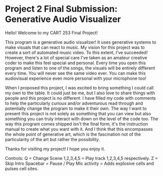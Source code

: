 # Project 2 Final Submission: Generative Audio Visualizer

Hello! Welcome to my CART 253 Final Project!

This program is a generative audio visualizer! It uses generative systems to make visuals that can react to music. My vision for this project was to create a sort of automated music video. To this extent, I've succeeded! However, there's a lot of special care I've taken as an amateur creative coder to make this feel special and personal. Every time you open this program and listen to one of the songs, the visuals will be entirely different every time. You will never see the same video ever. You can make this audiovisual experience even more personal with your microphone too!

When I proposed this project, I was excited to bring something I could call my own to the table. It could just be me, but I also love to share things with people and this project is no different. I have filled my code with comments to help the particularly curious and/or adventurous read through and potentially change the program to make it their own. The way I want to present this project is not solely as something that you can view but also something you can truly interact with down on the level of the code too. The way this program comes shipped isn't the final form, it's the instruction manual to create what you want with it. And I think that this encompasses the whole point of generative art, which is the fascination not of the particularity of the art but rather the possibility.

Thanks for visiting my project! I hope you enjoy it.

Controls:
Q = Change Scene
1,2,3,4,5 = Play track 1,2,3,4,5 respectively.
Z = Skip Intro
Spacebar = Pause / Play
Mic activity = Adds explosive cells and pulses cell sites.
